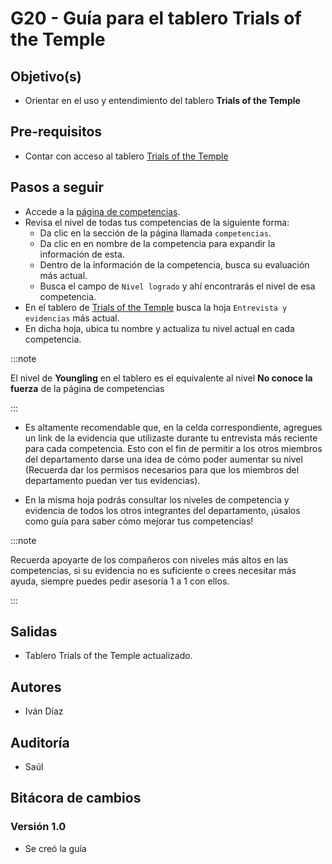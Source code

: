 # G20 - Guía para el tablero Trials of the Temple
## Objetivo(s)
- Orientar en el uso y entendimiento del tablero **Trials of the Temple**
## Pre-requisitos
- Contar con acceso al tablero [Trials of the Temple](https://docs.google.com/spreadsheets/d/1MZ-7gZ1iUZPbCIa3G2UtK8B-_w1ipbHrO0hJMeRTozQ/edit#gid=1760954040)
## Pasos a seguir

- Accede a la [página de competencias](https://app.gladio.com.mx/).
- Revisa el nivel de todas tus competencias de la siguiente forma: 
    - Da clic en la sección de la página llamada `competencias`.
    - Da clic en en nombre de la competencia para expandir la información de esta.
    - Dentro de la información de la competencia, busca su evaluación más actual.
    - Busca el campo de `Nivel logrado` y ahí encontrarás el nivel de esa competencia.
- En el tablero de [Trials of the Temple](https://docs.google.com/spreadsheets/d/1MZ-7gZ1iUZPbCIa3G2UtK8B-_w1ipbHrO0hJMeRTozQ/edit#gid=1760954040) busca la hoja `Entrevista y evidencias` más actual.
- En dicha hoja, ubica tu nombre y actualiza tu nivel actual en cada competencia.

:::note

El nivel de **Youngling** en el tablero es el equivalente al nivel **No conoce la fuerza** de la página de competencias

:::

- Es altamente recomendable que, en la celda correspondiente, agregues un link de la evidencia que utilizaste durante tu entrevista más reciente para cada competencia. Esto con el fin de permitir a los otros miembros del departamento darse una idea de cómo poder aumentar su nivel (Recuerda dar los permisos necesarios para que los miembros del departamento puedan ver tus evidencias). 

- En la misma hoja podrás consultar los niveles de competencia y evidencia de todos los otros integrantes del departamento, ¡úsalos como guía para saber cómo mejorar tus competencias!

:::note

Recuerda apoyarte de los compañeros con niveles más altos en las competencias, si su evidencia no es suficiente o crees necesitar más ayuda, siempre puedes pedir asesoría 1 a 1 con ellos.

:::

## Salidas
- Tablero Trials of the Temple actualizado.
## Autores
- Iván Díaz
## Auditoría
- Saúl 
## Bitácora de cambios
### Versión 1.0
- Se creó la guía